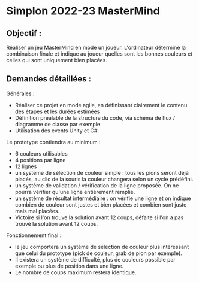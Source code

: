 # Simplon 2022-23 MasterMind

## Objectif : 

Réaliser un jeu MasterMind en mode un joueur. L'ordinateur détermine la combinaison finale et indique au joueur quelles sont les bonnes couleurs et celles qui sont uniquement bien placées.

## Demandes détaillées :

Générales :
- Réaliser ce projet en mode agile, en définissant clairement le contenu des étapes et les durées estimées
- Définition préalable de la structure du code, via schéma de flux / diagramme de classe par exemple
- Utilisation des events Unity et C#.

Le prototype contiendra au minimum :
- 6 couleurs utilisables
- 4 positions par ligne
- 12 lignes
- un systeme de sélection de couleur simple : tous les pions seront déjà placés, au clic de la souris la couleur changera selon un cycle prédéfini.
- un système de validation / vérification de la ligne proposée. On ne pourra vérifier qu'une ligne entièrement remplie.
- un système de résultat intermédiaire : on vérifie une ligne et on indique combien de couleur sont justes et bien placées et combien sont juste mais mal placées.
- Victoire si l'on trouve la solution avant 12 coups, défaite si l'on a pas trouvé la solution avant 12 coups.

Fonctionnement final :
- le jeu comportera un système de sélection de couleur plus intéressant que celui du prototype (pick de couleur, grab de pion par exemple).
- Il existera un système de difficulté, plus de couleurs possible par exemple ou plus de position dans une ligne.
- Le nombre de coups maximum restera identique.

